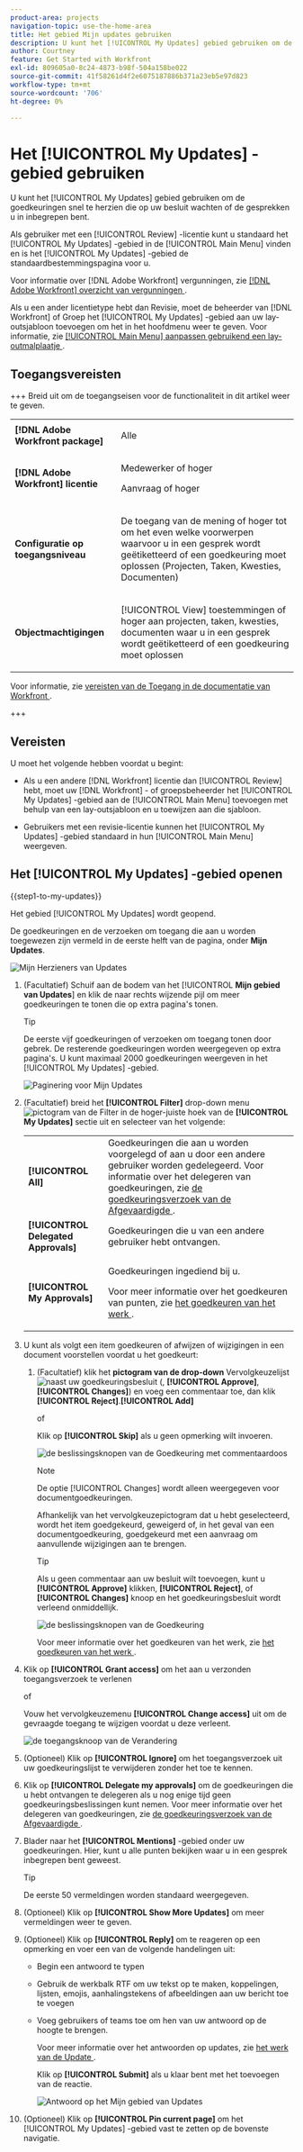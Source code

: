 ```yaml
---
product-area: projects
navigation-topic: use-the-home-area
title: Het gebied Mijn updates gebruiken
description: U kunt het [!UICONTROL My Updates] gebied gebruiken om de goedkeuringen snel te herzien die op uw besluit wachten of de gesprekken u in inbegrepen bent.
author: Courtney
feature: Get Started with Workfront
exl-id: 809605a0-8c24-4873-b98f-504a158be022
source-git-commit: 41f58261d4f2e6075187886b371a23eb5e97d823
workflow-type: tm+mt
source-wordcount: '706'
ht-degree: 0%

---
```



# Het [!UICONTROL My Updates] -gebied gebruiken

<!--<span class="preview">The highlighted information on this page refers to functionality not yet generally available. It is available only in the Preview environment for all customers. After the monthly releases to Production, the same features are also available in the Production environment for customers who enabled fast releases. </span>   

<span class="preview">For information about fast releases, see [Enable or disable fast releases for your organization](/help/quicksilver/administration-and-setup/set-up-workfront/configure-system-defaults/enable-fast-release-process.md). </span>-->


U kunt het [!UICONTROL My Updates] gebied gebruiken om de goedkeuringen snel te herzien die op uw besluit wachten of de gesprekken u in inbegrepen bent.

Als gebruiker met een [!UICONTROL Review] -licentie kunt u standaard het [!UICONTROL My Updates] -gebied in de [!UICONTROL Main Menu] vinden en is het [!UICONTROL My Updates] -gebied de standaardbestemmingspagina voor u.

Voor informatie over [!DNL Adobe Workfront] vergunningen, zie [[!DNL Adobe Workfront]  overzicht van vergunningen ](../../../administration-and-setup/add-users/access-levels-and-object-permissions/wf-licenses.md).

Als u een ander licentietype hebt dan Revisie, moet de beheerder van [!DNL Workfront] of Groep het [!UICONTROL My Updates] -gebied aan uw lay-outsjabloon toevoegen om het in het hoofdmenu weer te geven. Voor informatie, zie [ [!UICONTROL Main Menu] aanpassen gebruikend een lay-outmalplaatje ](../../../administration-and-setup/customize-workfront/use-layout-templates/customize-main-menu.md).

## Toegangsvereisten

+++ Breid uit om de toegangseisen voor de functionaliteit in dit artikel weer te geven.

<table style="table-layout:auto"> 
 <col> 
 <col> 
 <tbody> 
  <tr> 
   <td role="rowheader"><strong>[!DNL Adobe Workfront package]</strong></td> 
   <td> <p>Alle</p> </td> 
  </tr> 
  <tr> 
   <td role="rowheader"><strong>[!DNL Adobe Workfront] licentie</strong></td> 
   <td> <p>Medewerker of hoger</p>
   <p>Aanvraag of hoger</p> </td> 
  </tr> 
  <tr> 
   <td role="rowheader"><strong>Configuratie op toegangsniveau</strong></td> 
   <td> <p>De toegang van de mening of hoger tot om het even welke voorwerpen waarvoor u in een gesprek wordt geëtiketteerd of een goedkeuring moet oplossen (Projecten, Taken, Kwesties, Documenten)</p> </td> 
  </tr> 
  <tr> 
   <td role="rowheader"><strong>Objectmachtigingen</strong></td> 
   <td> <p>[!UICONTROL View] toestemmingen of hoger aan projecten, taken, kwesties, documenten waar u in een gesprek wordt geëtiketteerd of een goedkeuring moet oplossen</p> </td> 
  </tr> 
 </tbody> 
</table>

Voor informatie, zie [ vereisten van de Toegang in de documentatie van Workfront ](/help/quicksilver/administration-and-setup/add-users/access-levels-and-object-permissions/access-level-requirements-in-documentation.md).

+++

## Vereisten

U moet het volgende hebben voordat u begint:

* Als u een andere [!DNL Workfront] licentie dan [!UICONTROL Review] hebt, moet uw [!DNL Workfront] - of groepsbeheerder het [!UICONTROL My Updates] -gebied aan de [!UICONTROL Main Menu] toevoegen met behulp van een lay-outsjabloon en u toewijzen aan die sjabloon.

* Gebruikers met een revisie-licentie kunnen het [!UICONTROL My Updates] -gebied standaard in hun [!UICONTROL Main Menu] weergeven.

## Het [!UICONTROL My Updates] -gebied openen

{{step1-to-my-updates}}

Het gebied [!UICONTROL My Updates] wordt geopend.

De goedkeuringen en de verzoeken om toegang die aan u worden toegewezen zijn vermeld in de eerste helft van de pagina, onder **Mijn Updates**.

![ Mijn Herzieners van Updates ](assets/my-updates-mentions-for-reviwers-nwe-350x418.png)

1. (Facultatief) Schuif aan de bodem van het [!UICONTROL **Mijn gebied van Updates**] en klik de naar rechts wijzende pijl om meer goedkeuringen te tonen die op extra pagina&#39;s tonen.

   >[!TIP]
   >
   >De eerste vijf goedkeuringen of verzoeken om toegang tonen door gebrek. De resterende goedkeuringen worden weergegeven op extra pagina&#39;s. U kunt maximaal 2000 goedkeuringen weergeven in het [!UICONTROL My Updates] -gebied.

   ![ Paginering voor Mijn Updates ](assets/pagination-for-my-updates-page-highlighted-nwe-350x78.png)

1. (Facultatief) breid het **[!UICONTROL Filter]** drop-down menu ![ pictogram van de Filter ](assets/filter-nwepng.png) in de hoger-juiste hoek van de **[!UICONTROL My Updates]** sectie uit en selecteer van het volgende:

   <table style="table-layout:auto"> 
    <col> 
    </col> 
    <col> 
    </col> 
    <tbody> 
     <tr> 
      <td role="rowheader"><strong>[!UICONTROL All]</strong></td> 
      <td>Goedkeuringen die aan u worden voorgelegd of aan u door een andere gebruiker worden gedelegeerd. Voor informatie over het delegeren van goedkeuringen, zie <a href="../../../review-and-approve-work/manage-approvals/delegate-approval-requests.md" class="MCXref xref"> de goedkeuringsverzoek van de Afgevaardigde </a>. </td> 
     </tr> 
     <tr> 
      <td role="rowheader"><strong>[!UICONTROL Delegated Approvals]</strong></td> 
      <td>Goedkeuringen die u van een andere gebruiker hebt ontvangen. </td> 
     </tr> 
     <tr> 
      <td role="rowheader"><strong>[!UICONTROL My Approvals]</strong></td> 
      <td> <p>Goedkeuringen ingediend bij u. </p> <p>Voor meer informatie over het goedkeuren van punten, zie <a href="../../../review-and-approve-work/manage-approvals/approving-work.md" class="MCXref xref"> het goedkeuren van het werk </a>.</p> </td> 
     </tr> 
    </tbody> 
   </table>

1. U kunt als volgt een item goedkeuren of afwijzen of wijzigingen in een document voorstellen voordat u het goedkeurt:

   1. (Facultatief) klik het **pictogram van de drop-down** Vervolgkeuzelijst ![ naast uw goedkeuringsbesluit (](assets/down-arrow-blue.png), **[!UICONTROL Approve]**, **[!UICONTROL Changes]**) en voeg een commentaar toe, dan klik **[!UICONTROL Reject]**.**[!UICONTROL Add]**

      of

      Klik op **[!UICONTROL Skip]** als u geen opmerking wilt invoeren.

      ![ de beslissingsknopen van de Goedkeuring met commentaardoos ](assets/approval-decision-buttons-in-my-updates-with-comment-box-nwe-350x183.png)

      >[!NOTE]
      >
      >De optie [!UICONTROL Changes] wordt alleen weergegeven voor documentgoedkeuringen.

      Afhankelijk van het vervolgkeuzepictogram dat u hebt geselecteerd, wordt het item goedgekeurd, geweigerd of, in het geval van een documentgoedkeuring, goedgekeurd met een aanvraag om aanvullende wijzigingen aan te brengen.

      >[!TIP]
      >
      >Als u geen commentaar aan uw besluit wilt toevoegen, kunt u **[!UICONTROL Approve]** klikken, **[!UICONTROL Reject]**, of **[!UICONTROL Changes]** knoop en het goedkeuringsbesluit wordt verleend onmiddellijk.
      >
      >
      >![ de beslissingsknopen van de Goedkeuring ](assets/approval-decision-buttons-in-my-updates-nwe-350x169.png)
      >
      >Voor meer informatie over het goedkeuren van het werk, zie [ het goedkeuren van het werk ](../../../review-and-approve-work/manage-approvals/approving-work.md).

1. Klik op **[!UICONTROL Grant access]** om het aan u verzonden toegangsverzoek te verlenen

   of

   Vouw het vervolgkeuzemenu **[!UICONTROL Change access]** uit om de gevraagde toegang te wijzigen voordat u deze verleent.

   ![ de toegangsknoop van de Verandering ](assets/grant-access-button-in-my-updates-nwe-350x224.png)

1. (Optioneel) Klik op **[!UICONTROL Ignore]** om het toegangsverzoek uit uw goedkeuringslijst te verwijderen zonder het toe te kennen.
1. Klik op **[!UICONTROL Delegate my approvals]** om de goedkeuringen die u hebt ontvangen te delegeren als u nog enige tijd geen goedkeuringsbeslissingen kunt nemen. Voor meer informatie over het delegeren van goedkeuringen, zie [ de goedkeuringsverzoek van de Afgevaardigde ](../../../review-and-approve-work/manage-approvals/delegate-approval-requests.md).
1. Blader naar het **[!UICONTROL Mentions]** -gebied onder uw goedkeuringen. Hier, kunt u alle punten bekijken waar u in een gesprek inbegrepen bent geweest.

   >[!TIP]
   >
   >De eerste 50 vermeldingen worden standaard weergegeven.

1. (Optioneel) Klik op **[!UICONTROL Show More Updates]** om meer vermeldingen weer te geven.
1. (Optioneel) Klik op **[!UICONTROL Reply]** om te reageren op een opmerking en voer een van de volgende handelingen uit:
   * Begin een antwoord te typen
   * Gebruik de werkbalk RTF om uw tekst op te maken, koppelingen, lijsten, emojis, aanhalingstekens of afbeeldingen aan uw bericht toe te voegen
   * Voeg gebruikers of teams toe om hen van uw antwoord op de hoogte te brengen.

     Voor meer informatie over het antwoorden op updates, zie [ het werk van de Update ](/help/quicksilver/workfront-basics/updating-work-items-and-viewing-updates/update-work.md).

     Klik op **[!UICONTROL Submit]** als u klaar bent met het toevoegen van de reactie.

     ![ Antwoord op het Mijn gebied van Updates ](assets/reply-in-the-my-updates-area.png)

1. (Optioneel) Klik op **[!UICONTROL Pin current page]** om het [!UICONTROL My Updates] -gebied vast te zetten op de bovenste navigatie.
